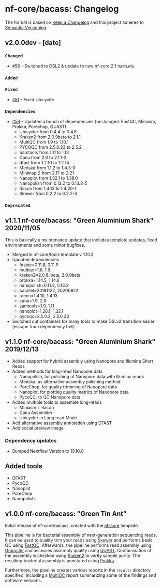 # nf-core/bacass: Changelog

The format is based on [Keep a Changelog](https://keepachangelog.com/en/1.0.0/)
and this project adheres to [Semantic Versioning](https://semver.org/spec/v2.0.0.html).

## v2.0.0dev - [date]

### `Changed`

* [#56](https://github.com/nf-core/bacass/pull/56) - Switched to DSL2 & update to new nf-core 2.1 `TEMPLATE`

### `Added`

### `Fixed`

* [#51](https://github.com/nf-core/bacass/issues/51) - Fixed Unicycler

### `Dependencies`

* [#56](https://github.com/nf-core/bacass/pull/56) - Updated a bunch of dependencies (unchanged: FastQC, Miniasm, Prokka, Porechop, QUAST)
    * Unicycler from 0.4.4 to 0.4.8
    * Kraken2 from 2.0.9beta to 2.1.1
    * MultiQC from 1.9 to 1.10.1
    * PYCOQC from 2.5.0.23 to 2.5.2
    * Samtools from 1.11 to 1.13
    * Canu from 2.0 to 2.1.1-2
    * dfast from 1.2.10 to 1.2.14
    * Medaka from 1.1.2 to 1.4.3-0
    * Minimap 2 from 2.17 to 2.21
    * Nanoplot from 1.32.1 to 1.38.0
    * Nanopolish from 0.13.2 to 0.13.2-5
    * Racon from 1.4.13 to 1.4.20-1
    * Skewer from 0.2.2 to 0.2.2-3

### `Deprecated`

## v1.1.1 nf-core/bacass: "Green Aluminium Shark" 2020/11/05

This is basically a maintenance update that includes template updates, fixed environments and some minor bugfixes.

* Merged in nf-core/tools template v 1.10.2
* Updated dependencies
    * fastqc=0.11.8, 0.11.9
    * multiqc=1.8, 1.9
    * kraken2=2.0.8_beta, 2.0.9beta
    * prokka=1.14.5, 1.14.6
    * nanopolish=0.11.2, 0.13.2
    * parallel=20191122, 20200922
    * racon=1.4.10, 1.4.13
    * canu=1.9, 2.0
    * samtools=1.9, 1.11
    * nanoplot=1.28.1, 1.32.1
    * pycoqc=2.5.0.3, 2.5.0.23
* Switched out containers for many tools to make DSLv2 transition easier (escape from dependency hell)

## v1.1.0 nf-core/bacass: "Green Aluminium Shark" 2019/12/13

* Added support for hybrid assembly using Nanopore and Illumina Short Reads
* Added methods for long-read Nanopore data
    * Nanopolish, for polishing of Nanopore data with Illumina reads
    * Medaka, as alternative assembly polishing method
    * PoreChop, for quality trimming of Nanopore data
    * Nanoplot, for plotting quality metrics of Nanopore data
    * PycoQC, to QC Nanopore data
* Added multiple tools to assemble long-reads
    * Miniasm + Racon
    * Canu Assembler
    * Unicycler in Long read Mode
* Add alternative assembly annotation using DFAST
* Add social preview image

### Dependency updates

* Bumped Nextflow Version to 19.10.0

## Added tools

* DFAST
* PycoQC
* Nanoplot
* PoreChop
* Nanopolish

## v1.0.0 nf-core/bacass: "Green Tin Ant"

Initial release of nf-core/bacass, created with the [nf-core](http://nf-co.re/) template.

This pipeline is for bacterial assembly of next-generation sequencing reads. It can be used to quality trim your reads using [Skewer](https://github.com/relipmoc/skewer) and performs basic QC using [FastQC](https://www.bioinformatics.babraham.ac.uk/projects/fastqc/). Afterwards, the pipeline performs read assembly using [Unicycler](https://github.com/rrwick/Unicycler) and assesses assembly quality using [QUAST](http://bioinf.spbau.ru/quast). Contamination of the assembly is checked using [Kraken2](https://ccb.jhu.edu/software/kraken2/) to verify sample purity. The resulting bacterial assembly is annotated using [Prokka](https://github.com/tseemann/prokka).

Furthermore, the pipeline creates various reports in the `results` directory specified, including a [MultiQC](https://multiqc.info) report summarizing some of the findings and software versions.

